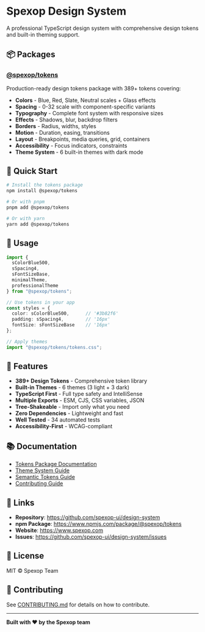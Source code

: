# Spexop Design System

A professional TypeScript design system with comprehensive design tokens and built-in theming support.

## 📦 Packages

### [@spexop/tokens](./packages/tokens)

Production-ready design tokens package with 389+ tokens covering:

- **Colors** - Blue, Red, Slate, Neutral scales + Glass effects
- **Spacing** - 0-32 scale with component-specific variants
- **Typography** - Complete font system with responsive sizes
- **Effects** - Shadows, blur, backdrop filters
- **Borders** - Radius, widths, styles
- **Motion** - Duration, easing, transitions
- **Layout** - Breakpoints, media queries, grid, containers
- **Accessibility** - Focus indicators, constraints
- **Theme System** - 6 built-in themes with dark mode

## 🚀 Quick Start

```bash
# Install the tokens package
npm install @spexop/tokens

# Or with pnpm
pnpm add @spexop/tokens

# Or with yarn
yarn add @spexop/tokens
```

## 📖 Usage

```typescript
import {
  sColorBlue500,
  sSpacing4,
  sFontSizeBase,
  minimalTheme,
  professionalTheme
} from "@spexop/tokens";

// Use tokens in your app
const styles = {
  color: sColorBlue500,      // '#3b82f6'
  padding: sSpacing4,        // '16px'
  fontSize: sFontSizeBase    // '16px'
};

// Apply themes
import "@spexop/tokens/tokens.css";
```

## 🎨 Features

- **389+ Design Tokens** - Comprehensive token library
- **Built-in Themes** - 6 themes (3 light + 3 dark)
- **TypeScript First** - Full type safety and IntelliSense
- **Multiple Exports** - ESM, CJS, CSS variables, JSON
- **Tree-Shakeable** - Import only what you need
- **Zero Dependencies** - Lightweight and fast
- **Well Tested** - 34 automated tests
- **Accessibility-First** - WCAG-compliant

## 📚 Documentation

- [Tokens Package Documentation](./packages/tokens/README.md)
- [Theme System Guide](./packages/tokens/src/themes/README.md)
- [Semantic Tokens Guide](./packages/tokens/src/semantic/README.md)
- [Contributing Guide](./CONTRIBUTING.md)

## 🔗 Links

- **Repository**: <https://github.com/spexop-ui/design-system>
- **npm Package**: <https://www.npmjs.com/package/@spexop/tokens>
- **Website**: <https://www.spexop.com>
- **Issues**: <https://github.com/spexop-ui/design-system/issues>

## 📄 License

MIT © Spexop Team

## 🤝 Contributing

See [CONTRIBUTING.md](./CONTRIBUTING.md) for details on how to contribute.

---

**Built with ❤️ by the Spexop team**
